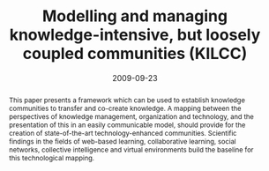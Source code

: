 ---
abstract: This paper presents a framework which can be used to establish knowledge  communities
  to transfer and co-create knowledge. A mapping between the  perspectives of knowledge
  management, organization and technology, and the  presentation of this in an easily
  communicable model, should provide for the creation  of state-of-the-art technology-enhanced
  communities. Scientific findings in the fields of  web-based learning, collaborative
  learning, social networks, collective intelligence  and virtual environments build
  the baseline for this technological mapping.
authors:
- Paul Pöltner
- Thomas Grechenig
date: '2009-09-23'
featured: false
links:
- name: Publik
  url: https://publik.tuwien.ac.at/showentry.php?ID=183640&lang=1
publication_types:
- '0'
publishDate: '2009-09-23'
title: Modelling and managing knowledge-intensive, but loosely coupled communities
  (KILCC)
url_pdf: ''
---